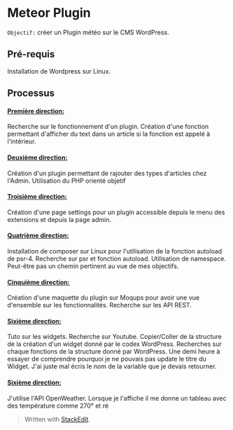 
<h1>Meteor Plugin</h1>

`Objectif:` créer un Plugin météo sur le CMS WordPress.

<h2>Pré-requis</h2>
Installation de Wordpress sur Linux.

<h2>Processus</h2>

<h4><u>Première direction:</u></h4>
Recherche sur le fonctionnement d'un plugin. Création d'une fonction 					permettant d'afficher du text dans un article si la fonction est appelé à l'intérieur.

<h4><u>Deuxième direction:</u></h4>
Création d'un plugin permettant de rajouter des types d'articles chez l'Admin.
Utilisation du PHP orienté objetif

<h4><u>Troisième direction:</u></h4>
Création d'une page settings pour un plugin accessible depuis le menu des extensions et depuis la page admin.

<h4><u>Quatrième direction:</u></h4>
Installation de composer sur Linux pour l'utilisation de la fonction autoload de psr-4.
Recherche sur psr et fonction autoload.
Utilisation de namespace.
Peut-être pas un chemin pertinent au vue de mes objectifs.

<h4><u>Cinquième direction:</u></h4>
Création d'une maquette du plugin sur Moqups pour avoir une vue d'ensemble sur les fonctionnalités.
Recherche sur les API REST.

<h4><u>Sixième direction:</u></h4>
Tuto sur les widgets. Recherche sur Youtube. Copier/Coller de la structure de la création d'un widget donné par le codex WordPress.
Recherches sur chaque fonctions de la structure donné par WordPress.
Une demi heure à essayer de comprendre pourquoi je ne pouvais pas update le titre du Widget. J'ai juste mal écris le nom de la variable que je devais retourner.

<h4><u>Sixième direction:</u></h4>
J'utilise l'API OpenWeather. Lorsque je l'affiche il me donne un tableau avec des température comme 270° et ré


> Written with [StackEdit](https://stackedit.io/).
<!--stackedit_data:
eyJoaXN0b3J5IjpbMjAwMzYwNTc2NCwtMjAyODUwNTA1NSwtND
cyNzc4MTM0LDExNTU0MTIwODEsLTM2ODA3MjY4NiwtMTI5ODg3
ODg4OCwtMzI2MzMwMzgwLC01NjQ5MjE3MDksLTEzNDM4MzcxOD
QsNzg1OTk1Mzg3LDI5MjQxNDk5NiwtMTIzOTIyMzY5XX0=
-->